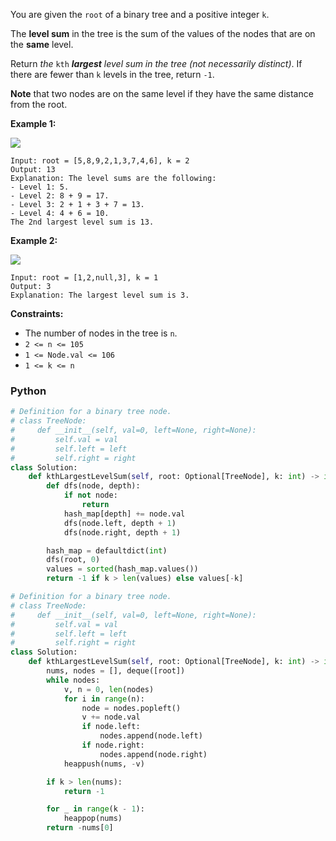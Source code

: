 You are given the  `root`  of a binary tree and a positive integer  `k`.

The  **level sum**  in the tree is the sum of the values of the nodes that are on the  **same**  level.

Return _the_ `kth` _**largest**  level sum in the tree (not necessarily distinct)_. If there are fewer than  `k`  levels
in the tree, return  `-1`.

**Note**  that two nodes are on the same level if they have the same distance from the root.

**Example 1:**

![](https://assets.leetcode.com/uploads/2022/12/14/binaryytreeedrawio-2.png)

```
Input: root = [5,8,9,2,1,3,7,4,6], k = 2
Output: 13
Explanation: The level sums are the following:
- Level 1: 5.
- Level 2: 8 + 9 = 17.
- Level 3: 2 + 1 + 3 + 7 = 13.
- Level 4: 4 + 6 = 10.
The 2nd largest level sum is 13.
```

**Example 2:**

![](https://assets.leetcode.com/uploads/2022/12/14/treedrawio-3.png)

```
Input: root = [1,2,null,3], k = 1
Output: 3
Explanation: The largest level sum is 3.
```

**Constraints:**

- The number of nodes in the tree is  `n`.
- `2 <= n <= 105`
- `1 <= Node.val <= 106`
- `1 <= k <= n`

### Python

```python
# Definition for a binary tree node.
# class TreeNode:
#     def __init__(self, val=0, left=None, right=None):
#         self.val = val
#         self.left = left
#         self.right = right
class Solution:
    def kthLargestLevelSum(self, root: Optional[TreeNode], k: int) -> int:
        def dfs(node, depth):
            if not node:
                return
            hash_map[depth] += node.val
            dfs(node.left, depth + 1)
            dfs(node.right, depth + 1)

        hash_map = defaultdict(int)
        dfs(root, 0)
        values = sorted(hash_map.values())
        return -1 if k > len(values) else values[-k]
```

```python
# Definition for a binary tree node.
# class TreeNode:
#     def __init__(self, val=0, left=None, right=None):
#         self.val = val
#         self.left = left
#         self.right = right
class Solution:
    def kthLargestLevelSum(self, root: Optional[TreeNode], k: int) -> int:
        nums, nodes = [], deque([root])
        while nodes:
            v, n = 0, len(nodes)
            for i in range(n):
                node = nodes.popleft()
                v += node.val
                if node.left:
                    nodes.append(node.left)
                if node.right:
                    nodes.append(node.right)
            heappush(nums, -v)

        if k > len(nums):
            return -1

        for _ in range(k - 1):
            heappop(nums)
        return -nums[0]
```